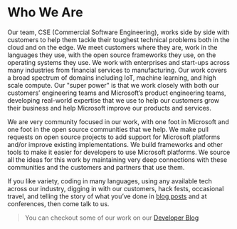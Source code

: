 # Who We Are

Our team, CSE (Commercial Software Engineering), works side by side with customers to help them tackle their toughest technical problems both in the cloud and on the edge. We meet customers where they are, work in the languages they use, with the open source frameworks they use, on the operating systems they use. We work with enterprises and start-ups across many industries from financial services to manufacturing. Our work covers a broad spectrum of domains including IoT, machine learning, and high scale compute. Our "super power" is that we work closely with both our customers’ engineering teams and Microsoft’s product engineering teams, developing real-world expertise that we use to help our customers grow their business and help Microsoft improve our products and services.

We are very community focused in our work, with one foot in Microsoft and one foot in the open source communities that we help. We make pull requests on open source projects to add support for Microsoft platforms and/or improve existing implementations. We build frameworks and other tools to make it easier for developers to use Microsoft platforms. We source all the ideas for this work by maintaining very deep connections with these communities and the customers and partners that use them.

If you like variety, coding in many languages, using any available tech across our industry, digging in with our customers, hack fests, occasional travel, and telling the story of what you’ve done in [blog posts](https://www.microsoft.com/developerblog/) and at conferences, then come talk to us.

> You can checkout some of our work on our [Developer Blog](https://www.microsoft.com/developerblog/)
